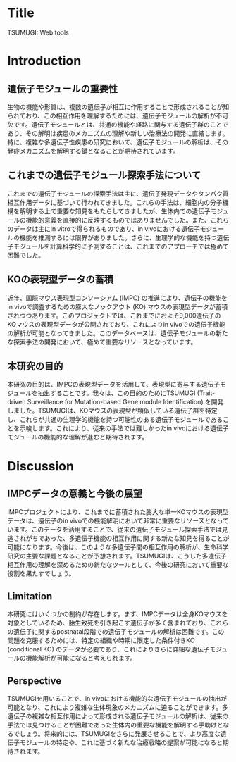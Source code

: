 # Title

TSUMUGI: Web tools

# Introduction

## 遺伝子モジュールの重要性

生物の機能や形質は、複数の遺伝子が相互に作用することで形成されることが知られており、この相互作用を理解するためには、遺伝子モジュールの解析が不可欠です。遺伝子モジュールとは、共通の機能や経路に関与する遺伝子群のことであり、その解明は疾患のメカニズムの理解や新しい治療法の開発に直結します。特に、複雑な多遺伝子性疾患の研究において、遺伝子モジュールの解析は、その発症メカニズムを解明する鍵となることが期待されています。

## これまでの遺伝子モジュール探索手法について

これまでの遺伝子モジュールの探索手法は主に、遺伝子発現データやタンパク質相互作用データに基づいて行われてきました。これらの手法は、細胞内の分子機構を解明する上で重要な知見をもたらしてきましたが、生体内での遺伝子モジュールの機能的意義を直接的に反映するものではありませんでした。また、これらのデータは主にin vitroで得られるものであり、in vivoにおける遺伝子モジュールの機能を推測するには限界がありました。さらに、生理学的な機能を持つ遺伝子モジュールを計算科学的に予測することは、これまでのアプローチでは極めて困難でした。

## KOの表現型データの蓄積

近年、国際マウス表現型コンソーシアム (IMPC) の推進により、遺伝子の機能をin vivoで調査するための膨大なノックアウト (KO) マウスの表現型データが蓄積されつつあります。このプロジェクトでは、これまでにおよそ9,000遺伝子のKOマウスの表現型データが公開されており、これによりin vivoでの遺伝子機能の解析が可能となってきました。このデータベースは、遺伝子モジュールの新たな探索手法の開発において、極めて重要なリソースとなっています。

## 本研究の目的

本研究の目的は、IMPCの表現型データを活用して、表現型に寄与する遺伝子モジュールを抽出することです。我々は、この目的のためにTSUMUGI (Trait-driven Surveillance for Mutation-based Gene module Identification) を開発しました。TSUMUGIは、KOマウスの表現型が類似している遺伝子群を特定し、これらが共通の生理学的機能を持つ可能性のある遺伝子モジュールであることを示唆します。これにより、従来の手法では難しかったin vivoにおける遺伝子モジュールの機能的な理解が進むと期待されます。


# Discussion

## IMPCデータの意義と今後の展望

IMPCプロジェクトにより、これまでに蓄積された膨大な単一KOマウスの表現型データは、遺伝子のin vivoでの機能解明において非常に重要なリソースとなっています。このデータを活用することで、従来の遺伝子モジュール探索手法では見逃されがちであった、多遺伝子機能の相互作用に関する新たな知見を得ることが可能になります。今後は、このような多遺伝子間の相互作用の解析が、生命科学研究の主要な課題となることが予想されます。TSUMUGIは、こうした多遺伝子相互作用の理解を深めるための新たなツールとして、今後の研究において重要な役割を果たすでしょう。

## Limitation

本研究にはいくつかの制約が存在します。まず、IMPCデータは全身KOマウスを対象としているため、胎生致死を引き起こす遺伝子が多く含まれており、これらの遺伝子に関するpostnatal段階での遺伝子モジュールの解析は困難です。この問題を克服するためには、特定の組織や時期に限定した条件付きKO (conditional KO) のデータが必要であり、これによりさらに詳細な遺伝子モジュールの機能解析が可能になると考えられます。

## Perspective

TSUMUGIを用いることで、in vivoにおける機能的な遺伝子モジュールの抽出が可能となり、これにより複雑な生体現象のメカニズムに迫ることができます。多遺伝子の複雑な相互作用によって形成される遺伝子モジュールの解析は、従来の手法では見つけることが困難であった生体内の重要な機能を解明する手助けとなるでしょう。将来的には、TSUMUGIをさらに発展させることで、より高度な遺伝子モジュールの特定や、これに基づく新たな治療戦略の提案が可能になると期待されます。

